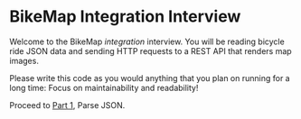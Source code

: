 # BikeMap Integration Interview

Welcome to the BikeMap *integration* interview.
You will be reading bicycle ride JSON data
and sending HTTP requests to a REST API
that renders map images.

Please write this code as you would anything
that you plan on running for a long time:
Focus on maintainability and readability!

Proceed to [Part 1](https://github.com/stripe-interview/bikemap/issues/4), Parse JSON.
